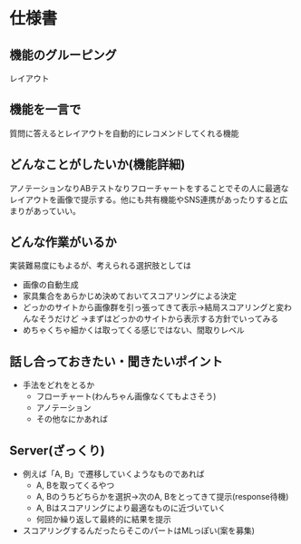 # 仕様書

## 機能のグルーピング

レイアウト

## 機能を一言で

質問に答えるとレイアウトを自動的にレコメンドしてくれる機能

## どんなことがしたいか(機能詳細)

アノテーションなりABテストなりフローチャートをすることでその人に最適なレイアウトを画像で提示する。他にも共有機能やSNS連携があったりすると広まりがあっていい。

## どんな作業がいるか

実装難易度にもよるが、考えられる選択肢としては
- 画像の自動生成
- 家具集合をあらかじめ決めておいてスコアリングによる決定
- どっかのサイトから画像群を引っ張ってきて表示→結局スコアリングと変わんなそうだけど
→まずはどっかのサイトから表示する方針でいってみる
- めちゃくちゃ細かくは取ってくる感じではない、間取りレベル

## 話し合っておきたい・聞きたいポイント
- 手法をどれをとるか
  - フローチャート(わんちゃん画像なくてもよさそう)
  - アノテーション
  - その他なにかあれば

## Server(ざっくり)

- 例えば「A, B」で遷移していくようなものであれば
  - A, Bを取ってくるやつ
  - A, Bのうちどちらかを選択→次のA, Bをとってきて提示(response待機)
  - A, Bはスコアリングにより最適なものに近づいていく
  - 何回か繰り返して最終的に結果を提示
- スコアリングするんだったらそこのパートはMLっぽい(案を募集)

